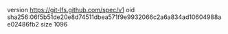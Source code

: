 version https://git-lfs.github.com/spec/v1
oid sha256:06f5b51de20e8d74511dbea571f9e9932066c2a6a834ad10604988ae02486fb2
size 1096
